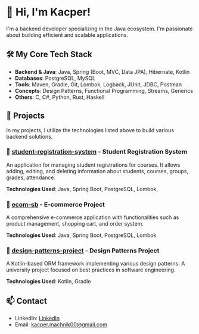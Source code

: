 # 👋 Hi, I'm Kacper!

I'm a backend developer specializing in the Java ecosystem. I'm passionate about building efficient and scalable applications.

## 🛠️ My Core Tech Stack

- **Backend & Java**: Java, Spring (Boot, MVC, Data JPA), Hibernate, Kotlin
- **Databases**: PostgreSQL, MySQL
- **Tools**: Maven, Gradle, Git, Lombok, Logback, JUnit, JDBC, Postman
- **Concepts**: Design Patterns, Functional Programming, Streams, Generics
- **Others**: C, C#, Python, Rust, Haskell

## 🚀 Projects

In my projects, I utilize the technologies listed above to build various backend solutions.

### 📌 [student-registration-system](https://github.com/KacperMachnik/student-registration-system) - Student Registration System

An application for managing student registrations for courses. It allows adding, editing, and deleting information about students, courses, groups, grades, attendance.

**Technologies Used**: Java, Spring Boot, PostgreSQL, Lombok, 

### 📌 [ecom-sb](https://github.com/KacperMachnik/ecom-sb) - E-commerce Project

A comprehensive e-commerce application with functionalities such as product management, shopping cart, and order system.

**Technologies Used**: Java, Spring Boot, PostgreSQL, Lombok

### 📌 [design-patterns-project](https://github.com/KacperMachnik/design-patterns-project) - Design Patterns Project

A Kotlin-based ORM framework implementing various design patterns. A university project focused on best practices in software engineering.

**Technologies Used**: Kotlin, Gradle

## 📫 Contact
- LinkedIn: [LinkedIn](https://www.linkedin.com/in/kacper-machnik-99a699362/)
- Email: kacper.machnik00@gmail.com
